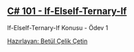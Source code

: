 ## [C# 101 - If-ElseIf-Ternary-If](https://app.patika.dev/courses/csharp-101/1-if-else-yapisi-ve-ternary-if)
If-ElseIf-Ternary-If Konusu - Ödev 1

[Hazırlayan: Betül Çelik Çetin](https://app.patika.dev/celikbet)